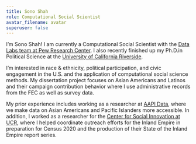 ```yaml
---
title: Sono Shah
role: Computational Social Scientist
avatar_filename: avatar
superuser: false
---
```

I’m Sono Shah! I am currently a Computational Social Scientist with the [Data Labs team at Pew Research Center](https://www.pewresearch.org/topics/data-labs/). I also recently finished up my Ph.D.in Political Science at the [University of California Riverside](http://politicalscience.ucr.edu/).

I’m interested in race & ethnicity, political participation, and civic engagement in the U.S. and the application of computational social science methods. My dissertation project focuses on Asian Americans and Latinos and their campaign contribution behavior where I use administrative records from the FEC as well as survey data.

My prior experience includes working as a researcher at [AAPI Data](https://www.sonoshah.com/www.aapidata.com), where we make data on Asian Americans and Pacific Islanders more accessible. In addition, I worked as a researcher for the [Center for Social Innovation at UCR](http://socialinnovation.ucr.edu/), where I helped coordinate outreach efforts for the Inland Empire in preparation for Census 2020 and the production of their State of the Inland Empire report series.